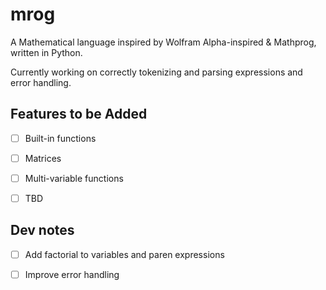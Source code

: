 # mrog

A Mathematical language inspired by Wolfram Alpha-inspired & Mathprog, written in Python.

Currently working on correctly tokenizing and parsing expressions and error handling.

## Features to be Added
- [ ] Built-in functions
- [ ] Matrices
- [ ] Multi-variable functions
- [ ] TBD
  

## Dev notes
- [ ] Add factorial to variables and paren expressions
- [ ] Improve error handling

